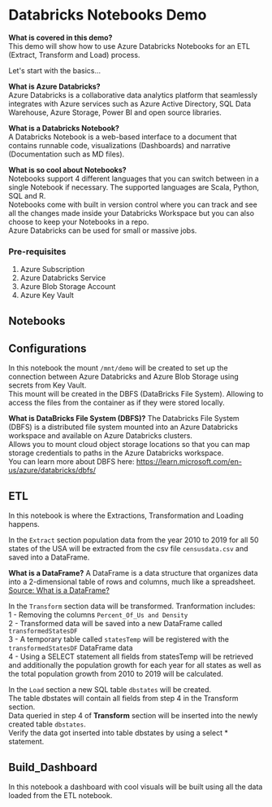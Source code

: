 # Databricks Notebooks Demo  

**What is covered in this demo?**  
This demo will show how to use Azure Databricks Notebooks for an ETL (Extract, Transform and Load) process.  

Let's start with the basics...  

**What is Azure Databricks?**  
Azure Databricks is a collaborative data analytics platform that seamlessly integrates with Azure services such as Azure Active Directory, SQL Data Warehouse, Azure Storage, Power BI and open source libraries.  

**What is a Databricks Notebook?**  
A Databricks Notebook is a web-based interface to a document that contains runnable code, visualizations (Dashboards) and narrative (Documentation such as MD files).  

**What is so cool about Notebooks?**  
Notebooks support 4 different languages that you can switch between in a single Notebook if necessary. The supported languages are Scala, Python, SQL and R.  
Notebooks come with built in version control where you can track and see all the changes made inside your Databricks Workspace but you can also choose to keep your Notebooks in a repo.  
Azure Databricks can be used for small or massive jobs.  

### Pre-requisites  

1. Azure Subscription
2. Azure Databricks Service
3. Azure Blob Storage Account
4. Azure Key Vault

## Notebooks  

## Configurations
In this notebook the mount `/mnt/demo` will be created to set up the connection between Azure Databricks and Azure Blob Storage using secrets from Key Vault.  
This mount will be created in the DBFS (DataBricks File System). Allowing to access the files from the container as if they were stored locally. 

**What is DataBricks File System (DBFS)?**
The Databricks File System (DBFS) is a distributed file system mounted into an Azure Databricks workspace and available on Azure Databricks clusters.  
Allows you to mount cloud object storage locations so that you can map storage credentials to paths in the Azure Databricks workspace.  
You can learn more about DBFS here: https://learn.microsoft.com/en-us/azure/databricks/dbfs/  

## ETL
In this notebook is where the Extractions, Transformation and Loading happens. 

In the `Extract` section population data from the year 2010 to 2019 for all 50 states of the USA will be extracted from the csv file `censusdata.csv` and saved into a DataFrame.  

**What is a DataFrame?**
A DataFrame is a data structure that organizes data into a 2-dimensional table of rows and columns, much like a spreadsheet.  
[Source: What is a DataFrame?](https://www.databricks.com/glossary/what-are-dataframes#:~:text=A%20DataFrame%20is%20a%20data,storing%20and%20working%20with%20data.)

In the `Transform` section data will be transformed. Tranformation includes:  
1 - Removing the columns `Percent_Of_Us and Density`  
2 - Transformed data will be saved into a new DataFrame called `transformedStatesDF`  
3 - A temporary table called `statesTemp` will be registered with the `transformedStatesDF` DataFrame data  
4 - Using a SELECT statement all fields from statesTemp will be retrieved and additionally the population growth for each year for all states as well as the total population growth from 2010 to 2019 will be calculated.   

In the `Load` section a new SQL table `dbstates` will be created.   
The table dbstates will contain all fields from step 4 in the Transform section.  
Data queried in step 4 of **Transform** section will be inserted into the newly created table `dbstates`.  
Verify the data got inserted into table dbstates by using a select * statement.  

## Build_Dashboard  
In this notebook a dashboard with cool visuals will be built using all the data loaded from the ETL notebook.  

